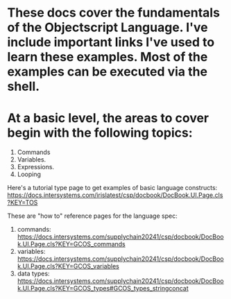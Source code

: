 # These docs cover the fundamentals of the Objectscript Language. I've include important links I've used to learn these examples.  Most of the examples can be executed via the shell.

# At a basic level, the areas to cover begin with the following topics:
1. Commands
2. Variables.
3. Expressions.
4. Looping

Here's a tutorial type page to get examples of basic language constructs:
https://docs.intersystems.com/irislatest/csp/docbook/DocBook.UI.Page.cls?KEY=TOS

These are "how to" reference pages for the language spec:
1. commands:  https://docs.intersystems.com/supplychain20241/csp/docbook/DocBook.UI.Page.cls?KEY=GCOS_commands
2. variables: https://docs.intersystems.com/supplychain20241/csp/docbook/DocBook.UI.Page.cls?KEY=GCOS_variables
3. data types: https://docs.intersystems.com/supplychain20241/csp/docbook/DocBook.UI.Page.cls?KEY=GCOS_types#GCOS_types_stringconcat
